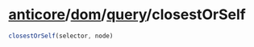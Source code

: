 # [anticore](../../../../../#reference)/[dom](../../#reference)/[query](../#reference)/<a name="reference">closestOrSelf</a>

```js
closestOrSelf(selector, node)
```